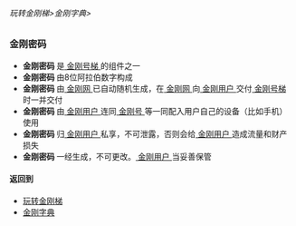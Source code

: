 ###### 玩转金刚梯>金刚字典>
### 金刚密码

- <strong>金刚密码 </strong>是[ 金刚号梯 ](https://github.com/a2zitpro/web/blob/master/LadderFree/kkDictionary/KKLadderKKID.md)的组件之一
- <strong>金刚密码 </strong>由8位阿拉伯数字构成
- <strong>金刚密码 </strong>由[ 金刚网 ](https://github.com/a2zitpro/web/blob/master/LadderFree/kkDictionary/KKSiteZh.md)已自动随机生成，在[ 金刚网 ](https://github.com/a2zitpro/web/blob/master/LadderFree/kkDictionary/KKSiteZh.md)向[ 金刚用户 ](https://github.com/a2zitpro/web/blob/master/LadderFree/kkDictionary/KKUser.md)交付[ 金刚号梯 ](https://github.com/a2zitpro/web/blob/master/LadderFree/kkDictionary/KKLadderKKID.md)时一并交付
- <strong>金刚密码 </strong>由[ 金刚用户 ](https://github.com/a2zitpro/web/blob/master/LadderFree/kkDictionary/KKUser.md)连同[ 金刚号 ](https://github.com/a2zitpro/web/blob/master/LadderFree/kkDictionary/KKID.md)等一同配入用户自己的设备（比如手机）使用
- <strong>金刚密码 </strong>归[ 金刚用户 ](https://github.com/a2zitpro/web/blob/master/LadderFree/kkDictionary/KKUser.md)私享，不可泄露，否则会给[ 金刚用户 ](https://github.com/a2zitpro/web/blob/master/LadderFree/kkDictionary/KKUser.md)造成流量和财产损失
- <strong>金刚密码 </strong>一经生成，不可更改。[ 金刚用户 ](https://github.com/a2zitpro/web/blob/master/LadderFree/kkDictionary/KKUser.md)当妥善保管


#### 返回到
- [玩转金刚梯](https://github.com/a2zitpro/web/blob/master/LadderFree/A.md)
- [金刚字典](https://github.com/a2zitpro/web/blob/master/LadderFree/kkDictionary/KKDictionary.md)



